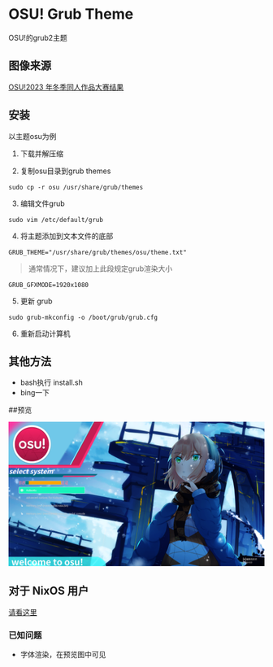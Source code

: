 # OSU! Grub Theme
OSU!的grub2主题

## 图像来源

[OSU!2023 年冬季同人作品大赛结果](https://osu.ppy.sh/home/news/2023-12-07-winter-fanart-contest-results)

## 安装

以主题osu为例

1. 下载并解压缩

2. 复制osu目录到grub themes
```shell
sudo cp -r osu /usr/share/grub/themes
```

3. 编辑文件grub
```shell
sudo vim /etc/default/grub
```

4. 将主题添加到文本文件的底部
```shell
GRUB_THEME="/usr/share/grub/themes/osu/theme.txt"
```
>通常情况下，建议加上此段规定grub渲染大小
```shell
GRUB_GFXMODE=1920x1080
```

5. 更新 grub
```shell
sudo grub-mkconfig -o /boot/grub/grub.cfg
```

6. 重新启动计算机

## 其他方法
- bash执行 install.sh
- bing一下

##预览

![osu](/preview/osu.png)

## 对于 NixOS 用户
[请看这里](https://github.com/voidlhf/StarRailGrubThemes)

### 已知问题
- 字体渲染，在预览图中可见
